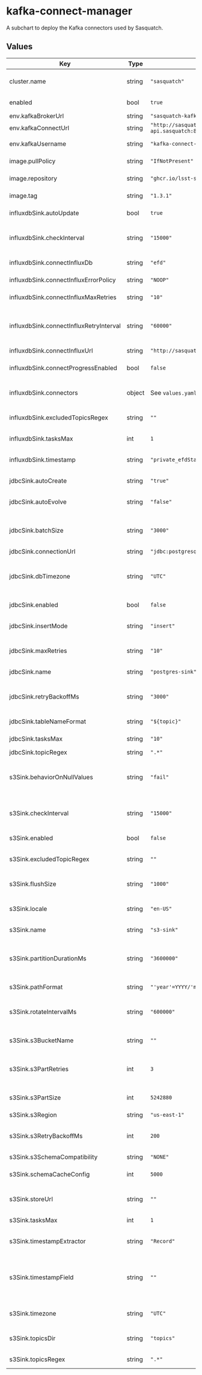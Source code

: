 # kafka-connect-manager

A subchart to deploy the Kafka connectors used by Sasquatch.

## Values

| Key | Type | Default | Description |
|-----|------|---------|-------------|
| cluster.name | string | `"sasquatch"` | Name used for the Kafka cluster, and used by Strimzi for many annotations |
| enabled | bool | `true` | Whether to enable Kafka Connect Manager |
| env.kafkaBrokerUrl | string | `"sasquatch-kafka-bootstrap.sasquatch:9092"` | Kafka broker URL |
| env.kafkaConnectUrl | string | `"http://sasquatch-connect-api.sasquatch:8083"` | Kafka connnect URL |
| env.kafkaUsername | string | `"kafka-connect-manager"` | Username for SASL authentication |
| image.pullPolicy | string | `"IfNotPresent"` | Pull policy for Kafka Connect Manager |
| image.repository | string | `"ghcr.io/lsst-sqre/kafkaconnect"` | Docker image to use for Kafka Connect Manager |
| image.tag | string | `"1.3.1"` | Docker tag to use for Kafka Connect Manager |
| influxdbSink.autoUpdate | bool | `true` | Whether to check for new Kafka topics |
| influxdbSink.checkInterval | string | `"15000"` | The interval, in milliseconds, to check for new topics and update the connector |
| influxdbSink.connectInfluxDb | string | `"efd"` | InfluxDB database to write to |
| influxdbSink.connectInfluxErrorPolicy | string | `"NOOP"` | Error policy, see connector documetation for details |
| influxdbSink.connectInfluxMaxRetries | string | `"10"` | The maximum number of times a message is retried |
| influxdbSink.connectInfluxRetryInterval | string | `"60000"` | The interval, in milliseconds, between retries. Only valid when the connectInfluxErrorPolicy is set to `RETRY`. |
| influxdbSink.connectInfluxUrl | string | `"http://sasquatch-influxdb.sasquatch:8086"` | InfluxDB URL |
| influxdbSink.connectProgressEnabled | bool | `false` | Enables the output for how many records have been processed |
| influxdbSink.connectors | object | See `values.yaml` | Connector instances to deploy. See `example` for the fields that can be set. |
| influxdbSink.excludedTopicsRegex | string | `""` | Regex to exclude topics from the list of selected topics from Kafka |
| influxdbSink.tasksMax | int | `1` | Maxium number of tasks to run the connector |
| influxdbSink.timestamp | string | `"private_efdStamp"` | Timestamp field to be used as the InfluxDB time. If not specified use `sys_time()`. |
| jdbcSink.autoCreate | string | `"true"` | Whether to automatically create the destination table |
| jdbcSink.autoEvolve | string | `"false"` | Whether to automatically add columns in the table schema |
| jdbcSink.batchSize | string | `"3000"` | Specifies how many records to attempt to batch together for insertion into the destination table |
| jdbcSink.connectionUrl | string | `"jdbc:postgresql://localhost:5432/mydb"` | Database connection URL |
| jdbcSink.dbTimezone | string | `"UTC"` | Name of the JDBC timezone that should be used in the connector when inserting time-based values |
| jdbcSink.enabled | bool | `false` | Whether the JDBC Sink connector is deployed |
| jdbcSink.insertMode | string | `"insert"` | The insertion mode to use. Supported modes are: `insert`, `upsert` and `update`. |
| jdbcSink.maxRetries | string | `"10"` | The maximum number of times to retry on errors before failing the task |
| jdbcSink.name | string | `"postgres-sink"` | Name of the connector to create |
| jdbcSink.retryBackoffMs | string | `"3000"` | The time in milliseconds to wait following an error before a retry attempt is made |
| jdbcSink.tableNameFormat | string | `"${topic}"` | A format string for the destination table name |
| jdbcSink.tasksMax | string | `"10"` | Number of Kafka Connect tasks |
| jdbcSink.topicRegex | string | `".*"` | Regex for selecting topics |
| s3Sink.behaviorOnNullValues | string | `"fail"` | How to handle records with a null value (for example, Kafka tombstone records). Valid options are `ignore` and `fail`. |
| s3Sink.checkInterval | string | `"15000"` | The interval, in milliseconds, to check for new topics and update the connector |
| s3Sink.enabled | bool | `false` | Whether the Amazon S3 Sink connector is deployed |
| s3Sink.excludedTopicRegex | string | `""` | Regex to exclude topics from the list of selected topics from Kafka |
| s3Sink.flushSize | string | `"1000"` | Number of records written to store before invoking file commits |
| s3Sink.locale | string | `"en-US"` | The locale to use when partitioning with TimeBasedPartitioner |
| s3Sink.name | string | `"s3-sink"` | Name of the connector to create |
| s3Sink.partitionDurationMs | string | `"3600000"` | The duration of a partition in milliseconds, used by TimeBasedPartitioner. Default is 1h for an hourly based partitioner |
| s3Sink.pathFormat | string | `"'year'=YYYY/'month'=MM/'day'=dd/'hour'=HH"` | Pattern used to format the path in the S3 object name |
| s3Sink.rotateIntervalMs | string | `"600000"` | The time interval in milliseconds to invoke file commits. Set to 10 minutes by default |
| s3Sink.s3BucketName | string | `""` | S3 bucket name. The bucket must already exist at the s3 provider |
| s3Sink.s3PartRetries | int | `3` | Maximum number of retry attempts for failed requests. Zero means no retries. |
| s3Sink.s3PartSize | int | `5242880` | The part size in S3 multi-part uploads. Valid values: [5242880,…,2147483647] |
| s3Sink.s3Region | string | `"us-east-1"` | S3 region |
| s3Sink.s3RetryBackoffMs | int | `200` | How long to wait in milliseconds before attempting the first retry of a failed S3 request |
| s3Sink.s3SchemaCompatibility | string | `"NONE"` | S3 schema compatibility |
| s3Sink.schemaCacheConfig | int | `5000` | The size of the schema cache used in the Avro converter |
| s3Sink.storeUrl | string | `""` | The object storage connection URL, for non-AWS s3 providers |
| s3Sink.tasksMax | int | `1` | Number of Kafka Connect tasks |
| s3Sink.timestampExtractor | string | `"Record"` | The extractor determines how to obtain a timestamp from each record |
| s3Sink.timestampField | string | `""` | The record field to be used as timestamp by the timestamp extractor. Only applies if timestampExtractor is set to RecordField. |
| s3Sink.timezone | string | `"UTC"` | The timezone to use when partitioning with TimeBasedPartitioner |
| s3Sink.topicsDir | string | `"topics"` | Top level directory to store the data ingested from Kafka |
| s3Sink.topicsRegex | string | `".*"` | Regex to select topics from Kafka |
